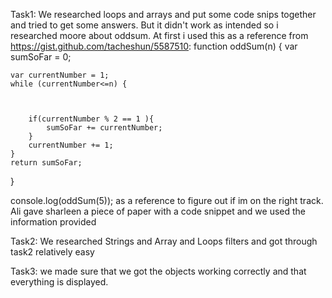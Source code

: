 Task1: We researched loops and arrays and put some code snips together and tried to get some answers.
But it didn't work as intended so i researched moore about oddsum.
At first i used this as a reference from https://gist.github.com/tacheshun/5587510:
function oddSum(n) {
    var sumSoFar = 0;
    
    var currentNumber = 1;
    while (currentNumber<=n) {

 

        if(currentNumber % 2 == 1 ){
            sumSoFar += currentNumber;
        }
        currentNumber += 1;
    }
    return sumSoFar;
}

 


console.log(oddSum(5));
as a reference to figure out if im on the right track.
Ali gave sharleen a piece of paper with a code snippet and we used the information provided

Task2: We researched Strings and Array and Loops filters
and got through task2 relatively easy

Task3: we made sure that we got the objects working correctly and that everything is displayed.